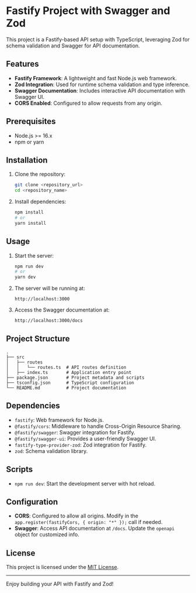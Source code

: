 # Fastify Project with Swagger and Zod

This project is a Fastify-based API setup with TypeScript, leveraging Zod for schema validation and Swagger for API documentation.

## Features

- **Fastify Framework**: A lightweight and fast Node.js web framework.
- **Zod Integration**: Used for runtime schema validation and type inference.
- **Swagger Documentation**: Includes interactive API documentation with Swagger UI.
- **CORS Enabled**: Configured to allow requests from any origin.

## Prerequisites

- Node.js >= 16.x
- npm or yarn

## Installation

1. Clone the repository:

   ```bash
   git clone <repository_url>
   cd <repository_name>
   ```

2. Install dependencies:

   ```bash
   npm install
   # or
   yarn install
   ```

## Usage

1. Start the server:

   ```bash
   npm run dev
   # or
   yarn dev
   ```

2. The server will be running at:

   ```
   http://localhost:3000
   ```

3. Access the Swagger documentation at:

   ```
   http://localhost:3000/docs
   ```

## Project Structure

```plaintext
.
├── src
│   ├── routes
│   │   └── routes.ts  # API routes definition
│   ├── index.ts       # Application entry point
├── package.json       # Project metadata and scripts
├── tsconfig.json      # TypeScript configuration
└── README.md          # Project documentation
```

## Dependencies

- `fastify`: Web framework for Node.js.
- `@fastify/cors`: Middleware to handle Cross-Origin Resource Sharing.
- `@fastify/swagger`: Swagger integration for Fastify.
- `@fastify/swagger-ui`: Provides a user-friendly Swagger UI.
- `fastify-type-provider-zod`: Zod integration for Fastify.
- `zod`: Schema validation library.

## Scripts

- `npm run dev`: Start the development server with hot reload.

## Configuration

- **CORS**: Configured to allow all origins. Modify in the `app.register(fastifyCors, { origin: "*" });` call if needed.
- **Swagger**: Access API documentation at `/docs`. Update the `openapi` object for customized info.

## License

This project is licensed under the [MIT License](LICENSE).

---

Enjoy building your API with Fastify and Zod!
